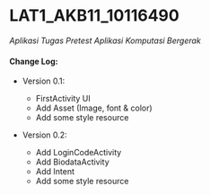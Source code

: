 # LAT1_AKB11_10116490

*Aplikasi Tugas Pretest Aplikasi Komputasi Bergerak*

#### Change Log:

* Version 0.1:
    * FirstActivity UI
    * Add Asset (Image, font & color)
    * Add some style resource


* Version 0.2:
    * Add LoginCodeActivity
    * Add BiodataActivity
    * Add Intent
    * Add some style resource
